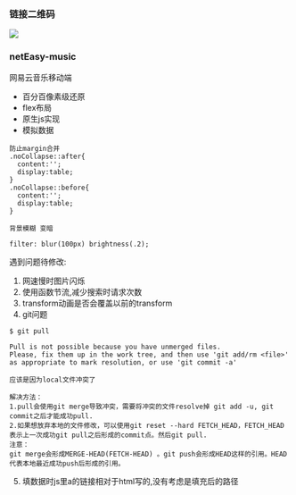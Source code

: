 ### 链接二维码
![](https://i.loli.net/2018/01/18/5a605e4728bb4.png)

### netEasy-music
网易云音乐移动端

- 百分百像素级还原
- flex布局
- 原生js实现
- 模拟数据

```
防止margin合并
.noCollapse::after{
  content:'';
  display:table;
}
.noCollapse::before{
  content:'';
  display:table;
}
```

```
背景模糊 变暗

filter: blur(100px) brightness(.2);
```


遇到问题待修改:
1. 网速慢时图片闪烁
2. 使用函数节流,减少搜索时请求次数
3. transform动画是否会覆盖以前的transform
4. git问题
```
$ git pull

Pull is not possible because you have unmerged files.
Please, fix them up in the work tree, and then use 'git add/rm <file>'
as appropriate to mark resolution, or use 'git commit -a'

应该是因为local文件冲突了

解决方法：
1.pull会使用git merge导致冲突，需要将冲突的文件resolve掉 git add -u, git commit之后才能成功pull.
2.如果想放弃本地的文件修改，可以使用git reset --hard FETCH_HEAD，FETCH_HEAD表示上一次成功git pull之后形成的commit点。然后git pull.
注意：
git merge会形成MERGE-HEAD(FETCH-HEAD) 。git push会形成HEAD这样的引用。HEAD代表本地最近成功push后形成的引用。
```
5. 填数据时js里a的链接相对于html写的,没有考虑是填充后的路径